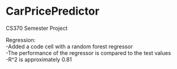 # CarPricePredictor
CS370 Semester Project

Regression:\
  -Added a code cell with a random forest regressor\
  -The performance of the regressor is compared to the test values\
  -R^2 is approximately 0.81
